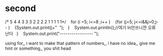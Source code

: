# second

/* 5
   4 4
   3 3 3
   2 2 2 2
   1 1 1 1 1*/   
for (i =5; i<=8 ;i++ )   
{for (j=5; j<=i&&j>0;j-- )   
{System.out.print(j+"  ");   }   
System.out.println();//여기 ln안쓰니깐 오류난다   }   
System.out.print("----------------- ");

 using for,, i want to make that pattern of numbers,, i have no idea,, give me hint or something,, you shit head
